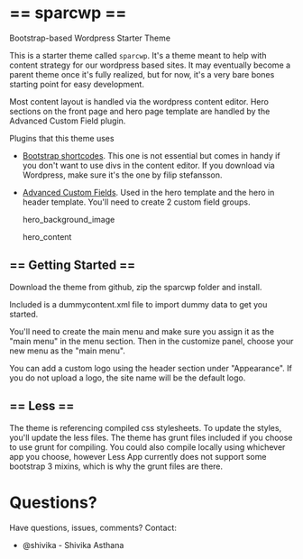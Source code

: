 == sparcwp ==
=========

Bootstrap-based Wordpress Starter Theme


This is a starter theme called `sparcwp`. It's a theme meant to help with content strategy for our wordpress based sites. It may eventually become a parent theme once it's fully realized, but for now, it's a very bare bones starting point for easy development. 

Most content layout is handled via the wordpress content editor. Hero sections on the front page and hero page template are handled by the Advanced Custom Field plugin.

Plugins that this theme uses
* [Bootstrap shortcodes](http://filipstefansson.com/bootstrap-3-shortcodes/).  This one is not essential but comes in handy if you don't want to use divs in the content editor. If you download via Wordpress, make sure it's the one by filip stefansson.
* [Advanced Custom Fields](http://www.advancedcustomfields.com/). Used in the hero template and the hero in header template. You'll need to create 2 custom field groups.

   hero_background_image

   hero_content


== Getting Started ==
---------------------

Download the theme from github, zip the sparcwp folder and install. 

Included is a dummycontent.xml file to import dummy data to get you started. 

You'll need to create the main menu and make sure you assign it as the "main menu" in the menu section. Then in the customize panel, choose your new menu as the "main menu".

You can add a custom logo using the header section under "Appearance". If you do not upload a logo, the site name will be the default logo.



== Less ==
---------------------
The theme is referencing compiled css stylesheets. To update the styles, you'll update the less files.  The theme has grunt files included if you choose to use grunt for compiling.  You could also compile locally using whichever app you choose, however Less App currently does not support some bootstrap 3 mixins, which is why the grunt files are there.


# Questions?
Have questions, issues, comments? Contact:

* @shivika - Shivika Asthana

